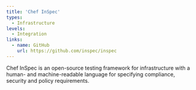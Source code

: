 ```yaml
---
title: 'Chef InSpec'
types:
  - Infrastructure
levels:
  - Integration
links:
  - name: GitHub
    url: https://github.com/inspec/inspec
---
```


Chef InSpec is an open-source testing framework for infrastructure with a human- and machine-readable language for specifying compliance, security and policy requirements.
